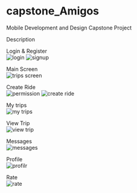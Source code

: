 # capstone_Amigos
Mobile Development and Design Capstone Project

Description

Login & Register<br/>
![login](https://user-images.githubusercontent.com/68635396/203230187-f9699d32-ca94-429c-8ad5-9cf96e73cfaf.JPG)
![signup](https://user-images.githubusercontent.com/68635396/203230204-e738c0c7-9021-4e00-afb8-2585af9a11e9.JPG)

Main Screen<br/>
![trips screen](https://user-images.githubusercontent.com/68635396/203230249-d88306be-95f2-402d-9f2c-951ec090ebee.JPG)

Create Ride<br/>
![permission](https://user-images.githubusercontent.com/68635396/203235779-8e4909b0-1ad4-45fb-9626-431cb21a37de.JPG)
![create ride](https://user-images.githubusercontent.com/68635396/203230319-26662fb4-7157-4b1b-8f4b-e301effc29a2.JPG)

My trips<br/>
![my trips](https://user-images.githubusercontent.com/68635396/203235890-21beac49-ec09-404e-91ae-e79fb4d5bac4.JPG)

View Trip<br/>
![view trip](https://user-images.githubusercontent.com/68635396/203235944-f0940563-9711-4273-944d-a1e4037f243a.JPG)

Messages<br/>
![messages](https://user-images.githubusercontent.com/68635396/203236139-bdacb214-f7fa-4907-b3be-48c8651cf1dd.JPG)

Profile<br/>
![profilr](https://user-images.githubusercontent.com/68635396/203236022-7599bffb-a2ed-46df-8fa8-2934eeff0d71.JPG)

Rate<br/>
![rate](https://user-images.githubusercontent.com/68635396/203236036-9f0cad2f-6ee7-4083-b6b9-20e8f2f56d01.JPG)

